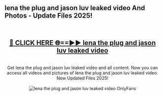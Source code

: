 <h2>lena the plug and jason luv leaked video And Photos - Update Files 2025!</h2>
<br>
<div align="center">
<h2><a href="https://betterlinks.top/A2PfLJ" rel="nofollow">🔴 CLICK HERE 🌐==►► lena the plug and jason luv leaked video</a></h2>
<br>
Get lena the plug and jason luv leaked video and all content. Now you can access all videos and pictures of lena the plug and jason luv leaked video. New Updated Files 2025!
<br>
<br>
<a href="https://betterlinks.top/A2PfLJ" rel="nofollow" data-target="animated-image.originalLink"><img src="https://i.imgur.com/dJHk4Zq.gif" alt="lena the plug and jason luv leaked video OnlyFans" style="max-width: 100%; display: inline-block;" data-target="animated-image.originalImage"></a>
</div>
<br>